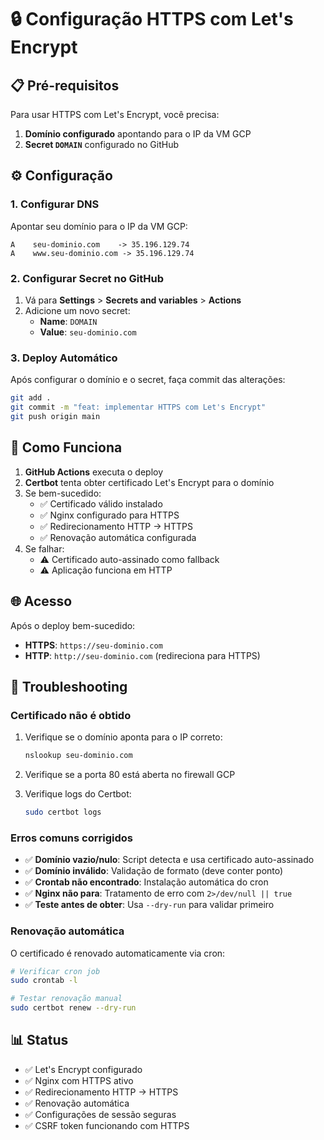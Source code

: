 # 🔒 Configuração HTTPS com Let's Encrypt

## 📋 Pré-requisitos

Para usar HTTPS com Let's Encrypt, você precisa:

1. **Domínio configurado** apontando para o IP da VM GCP
2. **Secret `DOMAIN`** configurado no GitHub

## ⚙️ Configuração

### 1. Configurar DNS

Apontar seu domínio para o IP da VM GCP:
```
A    seu-dominio.com    -> 35.196.129.74
A    www.seu-dominio.com -> 35.196.129.74
```

### 2. Configurar Secret no GitHub

1. Vá para **Settings** > **Secrets and variables** > **Actions**
2. Adicione um novo secret:
   - **Name**: `DOMAIN`
   - **Value**: `seu-dominio.com`

### 3. Deploy Automático

Após configurar o domínio e o secret, faça commit das alterações:

```bash
git add .
git commit -m "feat: implementar HTTPS com Let's Encrypt"
git push origin main
```

## 🔄 Como Funciona

1. **GitHub Actions** executa o deploy
2. **Certbot** tenta obter certificado Let's Encrypt para o domínio
3. Se bem-sucedido:
   - ✅ Certificado válido instalado
   - ✅ Nginx configurado para HTTPS
   - ✅ Redirecionamento HTTP → HTTPS
   - ✅ Renovação automática configurada
4. Se falhar:
   - ⚠️ Certificado auto-assinado como fallback
   - ⚠️ Aplicação funciona em HTTP

## 🌐 Acesso

Após o deploy bem-sucedido:

- **HTTPS**: `https://seu-dominio.com`
- **HTTP**: `http://seu-dominio.com` (redireciona para HTTPS)

## 🔧 Troubleshooting

### Certificado não é obtido

1. Verifique se o domínio aponta para o IP correto:
   ```bash
   nslookup seu-dominio.com
   ```

2. Verifique se a porta 80 está aberta no firewall GCP

3. Verifique logs do Certbot:
   ```bash
   sudo certbot logs
   ```

### Erros comuns corrigidos

- ✅ **Domínio vazio/nulo**: Script detecta e usa certificado auto-assinado
- ✅ **Domínio inválido**: Validação de formato (deve conter ponto)
- ✅ **Crontab não encontrado**: Instalação automática do cron
- ✅ **Nginx não para**: Tratamento de erro com `2>/dev/null || true`
- ✅ **Teste antes de obter**: Usa `--dry-run` para validar primeiro

### Renovação automática

O certificado é renovado automaticamente via cron:
```bash
# Verificar cron job
sudo crontab -l

# Testar renovação manual
sudo certbot renew --dry-run
```

## 📊 Status

- ✅ Let's Encrypt configurado
- ✅ Nginx com HTTPS ativo
- ✅ Redirecionamento HTTP → HTTPS
- ✅ Renovação automática
- ✅ Configurações de sessão seguras
- ✅ CSRF token funcionando com HTTPS
